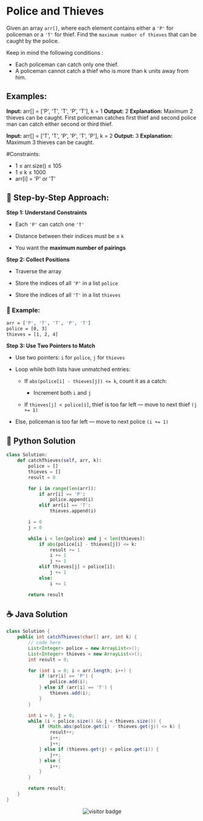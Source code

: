 # Police and Thieves

Given an array `arr[]`, where each element contains either a `'P'` for policeman or a `'T'` for thief. Find the `maximum number of thieves` that can be caught by the police. 

Keep in mind the following conditions :
  - Each policeman can catch only one thief.
  - A policeman cannot catch a thief who is more than k units away from him.

## Examples:

**Input:** arr[] = ['P', 'T', 'T', 'P', 'T'], k = 1
**Output:** 2
**Explanation:** Maximum 2 thieves can be caught. First policeman catches first thief and second police man can catch either second or third thief.

**Input:** arr[] = ['T', 'T', 'P', 'P', 'T', 'P'], k = 2
**Output:** 3
**Explanation:** Maximum 3 thieves can be caught.

#Constraints:

- 1 ≤ arr.size() ≤ 105
- 1 ≤ k ≤ 1000
- arr[i] = 'P' or 'T'


## 🧠 Step-by-Step Approach:

**Step 1: Understand Constraints**

- Each `'P'` can catch one `'T'`

- Distance between their indices must be ≤ `k`

- You want the **maximum number of pairings**

**Step 2: Collect Positions**

- Traverse the array

- Store the indices of all `'P'` in a list `police`

- Store the indices of all `'T'` in a list `thieves`

### 🧾 Example:

```Bash
arr = ['P', 'T', 'T', 'P', 'T']
police = [0, 3]
thieves = [1, 2, 4]
```


**Step 3: Use Two Pointers to Match**

- Use two pointers: `i` for `police`, `j` for `thieves`

- Loop while both lists have unmatched entries:

  - If `abs(police[i] - thieves[j]) <= k`, count it as a catch:

      - Increment both `i` and `j`

  - If `thieves[j] < police[i]`, thief is too far left — move to next thief `(j += 1)`

- Else, policeman is too far left — move to next police `(i += 1)`





## 🐍 Python Solution

```python
class Solution:
    def catchThieves(self, arr, k):
        police = []
        thieves = []
        result = 0

        for i in range(len(arr)):
            if arr[i] == 'P':
                police.append(i)
            elif arr[i] == 'T':
                thieves.append(i)

        i = 0  
        j = 0  

        while i < len(police) and j < len(thieves):
            if abs(police[i] - thieves[j]) <= k:
                result += 1
                i += 1
                j += 1
            elif thieves[j] < police[i]:
                j += 1
            else:
                i += 1

        return result


```
## ☕️ Java Solution

```java
class Solution {
    public int catchThieves(char[] arr, int k) {
        // code here
        List<Integer> police = new ArrayList<>();
        List<Integer> thieves = new ArrayList<>();
        int result = 0;

        for (int i = 0; i < arr.length; i++) {
            if (arr[i] == 'P') {
                police.add(i);
            } else if (arr[i] == 'T') {
                thieves.add(i);
            }
        }

        int i = 0, j = 0;
        while (i < police.size() && j < thieves.size()) {
            if (Math.abs(police.get(i) - thieves.get(j)) <= k) {
                result++;
                i++;
                j++;
            } else if (thieves.get(j) < police.get(i)) {
                j++;
            } else {
                i++;
            }
        }

        return result;
    }
}

```
<p align="center">
  <img src="https://visitor-badge.laobi.icu/badge?page_id=second-largest-problem" alt="visitor badge"/>

</p>
